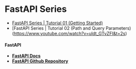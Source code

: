 # FastAPI Series

* [FastAPI Series | Tutorial 01 (Getting Started)](https://www.youtube.com/watch?v=tKL6wEqbyNs&t=47s)
* [FastAPI Series | Tutorial 02 (Path and Query Parameters)(https://www.youtube.com/watch?v=uldt_GTvZFI&t=2s)

#### FastAPI

* **[FastAPI Docs](https://fastapi.tiangolo.com)**
* **[FastAPI Github Repository](https://github.com/tiangolo/fastapi)**
